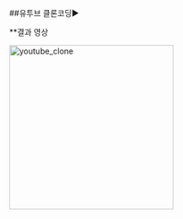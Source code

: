 ##유투브 클론코딩▶️      
      
**결과 영상       
         
<img width="294" alt="youtube_clone" src="https://user-images.githubusercontent.com/37091348/153750290-1395855e-54b4-460b-8f36-160eda199d4b.gif">